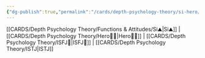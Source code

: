 ```yaml
---
{"dg-publish":true,"permalink":"/cards/depth-psychology-theory/si-hero/","created":"2023-01-05T12:10:01.064+01:00","updated":"2023-04-25T13:23:28.343+02:00"}
---
```


[[CARDS/Depth Psychology Theory/Functions & Attitudes/Si⛰️\|Si⛰️]] | [[CARDS/Depth Psychology Theory/Hero🦸‍♂️\|Hero🦸‍♂️]] | [[CARDS/Depth Psychology Theory/ISFJ💂\|ISFJ💂]] |  [[CARDS/Depth Psychology Theory/ISTJ\|ISTJ]]